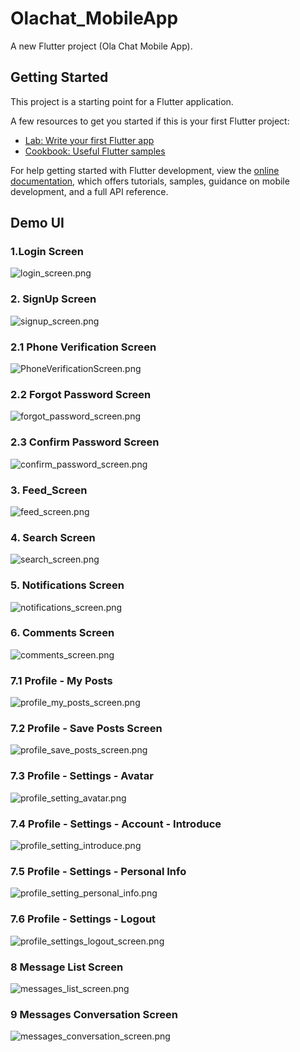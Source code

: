 # Olachat_MobileApp

A new Flutter project (Ola Chat Mobile App).

## Getting Started

This project is a starting point for a Flutter application.

A few resources to get you started if this is your first Flutter project:

- [Lab: Write your first Flutter app](https://docs.flutter.dev/get-started/codelab)
- [Cookbook: Useful Flutter samples](https://docs.flutter.dev/cookbook)

For help getting started with Flutter development, view the
[online documentation](https://docs.flutter.dev/), which offers tutorials,
samples, guidance on mobile development, and a full API reference.

## Demo UI
### 1.Login Screen
![login_screen.png](assets%2Fdemo%2Flogin_screen.png)
### 2. SignUp Screen
![signup_screen.png](assets%2Fdemo%2Fsignup_screen.png)
### 2.1 Phone Verification Screen
![PhoneVerificationScreen.png](assets%2Fdemo%2FPhoneVerificationScreen.png)
### 2.2 Forgot Password Screen
![forgot_password_screen.png](assets%2Fdemo%2Fforgot_password_screen.png)
### 2.3 Confirm Password Screen
![confirm_password_screen.png](assets%2Fdemo%2Fconfirm_password_screen.png)
### 3. Feed_Screen
![feed_screen.png](assets%2Fdemo%2Ffeed_screen.png)
### 4. Search Screen
![search_screen.png](assets%2Fdemo%2Fsearch_screen.png)
### 5. Notifications Screen
![notifications_screen.png](assets%2Fdemo%2Fnotifications_screen.png)
### 6. Comments Screen
![comments_screen.png](assets%2Fdemo%2Fcomments_screen.png)
### 7.1 Profile - My Posts
![profile_my_posts_screen.png](assets%2Fdemo%2Fprofile_my_posts_screen.png)
### 7.2 Profile - Save Posts Screen
![profile_save_posts_screen.png](assets%2Fdemo%2Fprofile_save_posts_screen.png)
### 7.3 Profile - Settings - Avatar
![profile_setting_avatar.png](assets%2Fdemo%2Fprofile_setting_avatar.png)
### 7.4 Profile - Settings - Account - Introduce
![profile_setting_introduce.png](assets%2Fdemo%2Fprofile_setting_introduce.png)
### 7.5 Profile - Settings - Personal Info
![profile_setting_personal_info.png](assets%2Fdemo%2Fprofile_setting_personal_info.png)
### 7.6 Profile - Settings - Logout
![profile_settings_logout_screen.png](assets%2Fdemo%2Fprofile_settings_logout_screen.png)
### 8 Message List Screen
![messages_list_screen.png](assets%2Fdemo%2Fmessages_list_screen.png)
### 9 Messages Conversation Screen
![messages_conversation_screen.png](assets%2Fdemo%2Fmessages_conversation_screen.png)